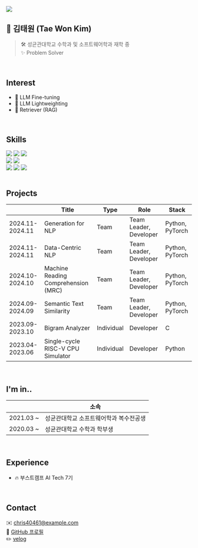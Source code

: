 <img src="https://capsule-render.vercel.app/api?type=waving&height=200&color=0:000046,100:1CB5E0&text=Hi,%20I'm%20Tae%20Won!☁️&fontSize=30&fontColor=FFFFFF" />

## 👀 김태원 (Tae Won Kim)
> 🛠️ 성균관대학교 수학과 및 소프트웨어학과 재학 중<br/>
> ✨ Problem Solver

<br/>

## Interest
- 🌟 LLM Fine-tuning  
- 🌟 LLM Lightweighting
- 🌟 Retriever (RAG)

<br/>

## Skills
<div>
  <img src="https://img.shields.io/badge/-Python-3776AB?style=flat-square&logo=Python&logoColor=white"/>
  <img src="https://img.shields.io/badge/-C-00599C?style=flat-square&logo=C&logoColor=white"/>
  <img src="https://img.shields.io/badge/-C++-007396?style=flat-square&logo=C++&logoColor=white"/>
</div>
<div>
  <img src="https://img.shields.io/badge/-Jupyter-F37626?style=flat-square&logo=Jupyter&logoColor=white"/>
  <img src="https://img.shields.io/badge/-PyTorch-EE4C2C?style=flat-square&logo=PyTorch&logoColor=white"/>
</div>
<div>
  <img src="https://img.shields.io/badge/-Git-F05032?style=flat-square&logo=Git&logoColor=white"/>
  <img src="https://img.shields.io/badge/-GitHub-181717?style=flat-square&logo=GitHub&logoColor=white"/>
  <img src="https://img.shields.io/badge/-Ubuntu-FCC624?style=flat-square&logo=Ubuntu&logoColor=black"/>
</div>

<br/>

## Projects
|           | Title                                  | Type  | Role     | Stack       |
|-----------|----------------------------------------|-------|----------|-------------|
| 2024.11-2024.11 | Generation for NLP                   | Team  | Team Leader, Developer | Python, PyTorch |
| 2024.11-2024.11 | Data-Centric NLP                     | Team  | Team Leader, Developer | Python, PyTorch |
| 2024.10-2024.10 | Machine Reading Comprehension (MRC)  | Team  | Team Leader, Developer | Python, PyTorch |
| 2024.09-2024.09 | Semantic Text Similarity             | Team  | Team Leader, Developer | Python, PyTorch |
| 2023.09-2023.10 | Bigram Analyzer                      | Individual | Developer | C              |
| 2023.04-2023.06 | Single-cycle RISC-V CPU Simulator    | Individual | Developer | Python         |

<br/>

## I'm in..
|           | 소속                                     |
|-----------|------------------------------------------|
| 2021.03 ~ | 성균관대학교 소프트웨어학과 복수전공생        |
| 2020.03 ~ | 성균관대학교 수학과 학부생                |

<br/>

## Experience
- 🔥 부스트캠프 AI Tech 7기

<br/>

## Contact
✉️ chris40461@example.com<br/>
🔗 [GitHub 프로필](https://github.com/chris40461)<br/>
✏️ [velog](https://velog.io/@chris40461/posts)

<br/>

